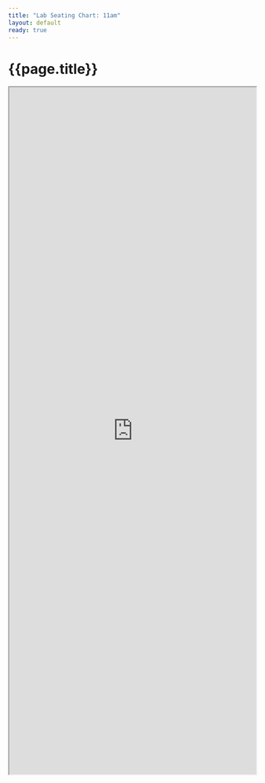 ```yaml
---
title: "Lab Seating Chart: 11am"
layout: default
ready: true
---
```


# {{page.title}}

<style>
iframe { width: 100%; height: 1400px; overflow: scroll; }  
</style>


<iframe src="https://docs.google.com/spreadsheets/d/e/2PACX-1vTYpihRNA1aPP1_Ngrq0fBalry8VTvma-lUQqK5Nnh6Hrw6MpBQBG-NdtUnC413Jk_O3RGNdUUxL_pN/pubhtml?gid=182901139&single=true&amp;widget=true&amp;headers=false"></iframe>
